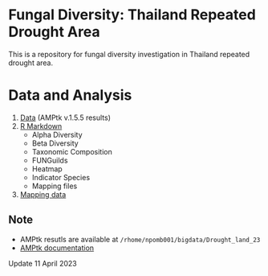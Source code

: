 # Fungal Diversity: Thailand Repeated Drought Area
This is a repository for fungal diversity investigation in Thailand repeated drought area.

# Data and Analysis
1. [Data](Data) (AMPtk v.1.5.5 results)
2. [R Markdown](Rmd)
   - Alpha Diversity
   - Beta Diversity
   - Taxonomic Composition
   - FUNGuilds
   - Heatmap
   - Indicator Species
   - Mapping files
4. [Mapping data](mapping)


## Note
- AMPtk resutls are available at `/rhome/npomb001/bigdata/Drought_land_23`
- [AMPtk documentation](https://amptk.readthedocs.io/en/latest/)


Update 11 April 2023

